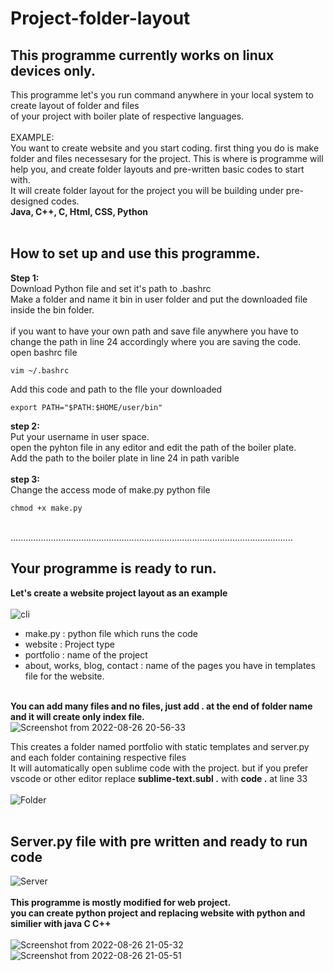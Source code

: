 # Project-folder-layout

## This programme currently works on linux devices only.

This programme let's you run command anywhere in your local system to create layout of folder and files<br/> of your project with boiler plate of respective languages. <br/>
<br/>
EXAMPLE:<br/>
You want to create website and you start coding. first thing you do is make folder and files necessesary for the project. 
This is where is programme will help you, and create folder layouts and pre-written basic codes to start with. <br/>
It will create folder layout for the project you will be building under pre-designed codes.</br>
**Java,  C++,  C,  Html,  CSS,  Python**<br/>
<br/>
## How to set up and use this programme.<br/>

**Step 1:** <br/>
Download Python file and set it's path to .bashrc <br/>
Make a folder and name it bin in user folder and put the downloaded file inside the bin folder.
<br/>
<br/>
if you want to have your own path and save file anywhere you have to change the path in line 24 accordingly where you are saving the code.</br>
open bashrc file
```vim
vim ~/.bashrc
```
Add this code and path to the flle your downloaded
```vim
export PATH="$PATH:$HOME/user/bin"
```
**step 2:**<br/>
Put your username in user space. </br>
open the pyhton file in any editor and edit the path of the boiler plate.<br/>
Add the path to the boiler plate in line 24 in path varible
<br/><br/>
**step 3:**<br/>
Change the access mode of make.py python file<br/>
```vim
chmod +x make.py
```
</br> ................................................................................................................
## Your programme is ready to run.
**Let's create a website project layout as an example**<br/><br/>
![cli](https://user-images.githubusercontent.com/84000636/186934556-979a79a2-1c65-49bd-989e-0667fc2cf2d8.png)<br/>
- make.py : python file which runs the code
- website : Project type
- portfolio : name of the project
- about, works, blog, contact : name of the pages you have in templates file for the website.
</br></br>


**You can add many files and no files, just add . at the end of folder name and it will create only index file.** <br/>
![Screenshot from 2022-08-26 20-56-33](https://user-images.githubusercontent.com/84000636/186939766-f9defc1a-343b-44bc-a3a6-78789ef83090.png)</br>

This creates a folder named portfolio with static templates and server.py and each folder containing respective files</br>
It will automatically open sublime code with the project. but if you prefer vscode or other editor replace **sublime-text.subl .** with **code .** at line 33</br></br>
![Folder](https://user-images.githubusercontent.com/84000636/186936491-dd7c82fe-45c6-4f30-93d7-b28c1a524dcc.png)<br/></br>
## Server.py file with pre written and ready to run code<br/>
![Server](https://user-images.githubusercontent.com/84000636/186938851-225ec3fb-f51a-4f64-90d2-d550df2bd563.png)
<br/></br>
**This programme is mostly modified for web project.</br>
you can create python project and replacing website with python and similier with java C C++**</br> <br/>
![Screenshot from 2022-08-26 21-05-32](https://user-images.githubusercontent.com/84000636/186961748-6e589e3b-dac1-4f00-97fa-c5f7bc5f1c9c.png)
</br>
![Screenshot from 2022-08-26 21-05-51](https://user-images.githubusercontent.com/84000636/186961954-2f575340-161d-4e72-8700-1fcd2e27bfe5.png)




